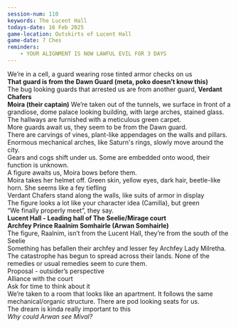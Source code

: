 ```yaml
---
session-num: 110
keywords: The Lucent Hall
todays-date: 16 Feb 2025
game-location: Outskirts of Lucent Hall
game-date: 7 Ches
reminders:
    - YOUR ALIGNMENT IS NOW LAWFUL EVIL FOR 3 DAYS
---
```

We’re in a cell, a guard wearing rose tinted armor checks on us\
**That guard is from the Dawn Guard (meta, poko doesn’t know this)**\
The bug looking guards that arrested us are from another guard, **Verdant Chafers**\
**Moira (their captain)**
We’re taken out of the tunnels, we surface in front of a grandiose, dome palace looking building, with large arches, stained glass. The hallways are furnished with a meticulous green carpet. \
More guards await us, they seem to be from the Dawn guard. \
There are carvings of vines, plant-like appendages on the walls and pillars. \
Enormous mechanical arches, like Saturn's rings, slowly move around the city.\
Gears and cogs shift under us. Some are embedded onto wood, their function is unknown. \
A figure awaits us, Moira bows before them. \
Moira takes her helmet off. Green skin, yellow eyes, dark hair, beetle-like horn. She seems like a fey tiefling \
Verdant Chafers stand along the walls, like suits of armor in display \
The figure looks a lot like your character idea (Camilla), but green \
“We finally properly meet”, they say. \
**Lucent Hall - Leading hall of The Seelie/Mirage court**\
**Archfey Prince Raalnim Somhairle (Arwan Somhairle)**\
The figure, Raalnim, isn’t from the Lucent Hall, they’re from the south of the Seelie\
Something has befallen their archfey and lesser fey Archfey Lady Milretha. The catastrophe has begun to spread across their lands. None of the remedies or usual remedies seem to cure them.\
Proposal - outsider’s perspective\
Alliance with the court\
Ask for time to think about it\
We’re taken to a room that looks like an apartment. It follows the same mechanical/organic structure. There are pod looking seats for us.\
The dream is kinda really important to this\
_Why could Arwan see Mival?_
